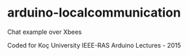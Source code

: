 # arduino-localcommunication
Chat example over Xbees

Coded for Koç University IEEE-RAS Arduino Lectures - 2015
